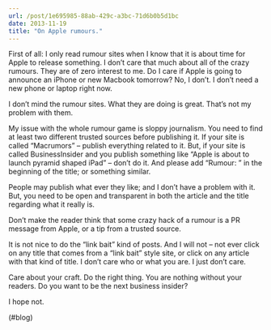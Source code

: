 ```yaml
---
url: /post/1e695985-88ab-429c-a3bc-71d6b0b5d1bc
date: 2013-11-19
title: "On Apple rumours."
---
```


First of all: I only read rumour sites when I know that it is about time for Apple to release something. I don&#8217;t care that much about all of the crazy rumours. They are of zero interest to me. Do I care if Apple is going to announce an iPhone or new Macbook tomorrow? No, I don&#8217;t. I don&#8217;t need a new phone or laptop right now.



I don&#8217;t mind the rumour sites. What they are doing is great. That&#8217;s not my problem with them.



My issue with the whole rumour game is sloppy journalism. You need to find at least two different trusted sources before publishing it. If your site is called &#8220;Macrumors&#8221; – publish everything related to it. But, if your site is called BusinessInsider and you publish something like &#8220;Apple is about to launch pyramid shaped iPad&#8221; – don&#8217;t do it. And please add &#8220;Rumour: &#8221; in the beginning of the title; or something similar.



People may publish what ever they like; and I don&#8217;t have a problem with it. But, you need to be open and transparent in both the article and the title regarding what it really is.



Don&#8217;t make the reader think that some crazy hack of a rumour is a PR message from Apple, or a tip from a trusted source.



It is not nice to do the &#8220;link bait&#8221; kind of posts. And I will not – not ever click on any title that comes from a &#8220;link bait&#8221; style site, or click on any article with that kind of title. I don&#8217;t care who or what you are. I just don&#8217;t care.



Care about your craft. Do the right thing. You are nothing without your readers. Do you want to be the next business insider?



I hope not.



(#blog)